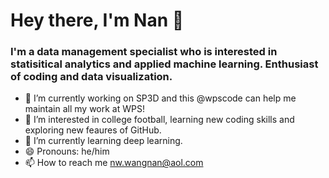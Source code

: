 <h1 align="left"> Hey there, I'm Nan 👋 </h1>

<h3 align="left">  I'm a data management specialist who is interested in 
statisitical analytics and applied machine learning. Enthusiast of coding and data visualization. 
</h3>

- 🔭 I’m currently working on SP3D and this @wpscode can help me maintain all my work at WPS!
- 👀 I’m interested in college football, learning new coding skills and exploring new feaures of GitHub.
- 🌱 I’m currently learning deep learning.
- 😄 Pronouns: he/him
- 📫 How to reach me nw.wangnan@aol.com

<!---
wpscode/wpscode is a ✨ special ✨ repository because its `README.md` (this file) appears on your GitHub profile.
You can click the Preview link to take a look at your changes.
--->
